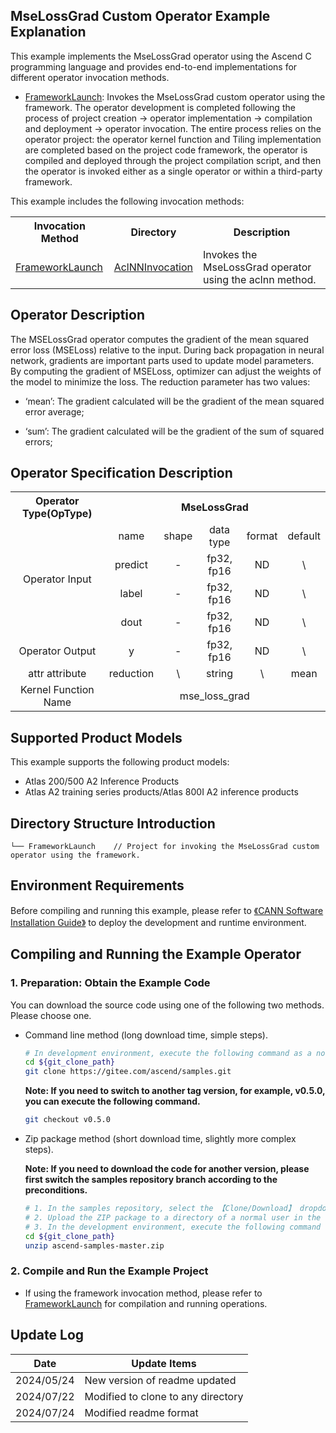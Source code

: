 ## MseLossGrad Custom Operator Example Explanation
This example implements the MseLossGrad operator using the Ascend C programming language and provides end-to-end implementations for different operator invocation methods.

- [FrameworkLaunch](./FrameworkLaunch/README.en.md): Invokes the MseLossGrad custom operator using the framework.
  The operator development is completed following the process of project creation -> operator implementation -> compilation and deployment -> operator invocation. The entire process relies on the operator project: the operator kernel function and Tiling implementation are completed based on the project code framework, the operator is compiled and deployed through the project compilation script, and then the operator is invoked either as a single operator or within a third-party framework.


This example includes the following invocation methods:
<table>
    <th>Invocation Method</th><th>Directory</th><th>Description</th>
    <tr>
        <!-- Column occupies 1 cell -->
        <td rowspan='1'><a href="./FrameworkLaunch/README.en.md""> FrameworkLaunch</td><td><a href="./FrameworkLaunch/AclNNInvocation/README.en.md""> AclNNInvocation</td><td>Invokes the MseLossGrad operator using the aclnn method.</td>
    </tr>
</table>

## Operator Description
The MSELossGrad operator computes the gradient of the mean squared error loss (MSELoss) relative to the input. During back propagation in neural network, gradients are important parts used to update model parameters. By computing the gradient of MSELoss, optimizer can adjust the weights of the model to minimize the loss. The reduction parameter has two values:

- ‘mean’: The gradient calculated will be the gradient of the mean squared error average;

- ‘sum’: The gradient calculated will be the gradient of the sum of squared errors;

## Operator Specification Description
<table>
<tr><th align="center">Operator Type(OpType)</th><th colspan="5" align="center">MseLossGrad</th></tr>
<tr><td rowspan="4" align="center">Operator Input</td><td align="center">name</td><td align="center">shape</td><td align="center">data type</td><td align="center">format</td><td align="center">default</td></tr>
<tr><td align="center">predict</td><td align="center">-</td><td align="center">fp32, fp16</td><td align="center">ND</td><td align="center">\</td></tr>
<tr><td align="center">label</td><td align="center">-</td><td align="center">fp32, fp16</td><td align="center">ND</td><td align="center">\</td></tr>
<tr><td align="center">dout</td><td align="center">-</td><td align="center">fp32, fp16</td><td align="center">ND</td><td align="center">\</td></tr>
<tr><td rowspan="1" align="center">Operator Output</td><td align="center">y</td><td align="center">-</td><td align="center">fp32, fp16</td><td align="center">ND</td><td align="center">\</td></tr>
<tr><td rowspan="1" align="center">attr attribute</td><td align="center">reduction</td><td align="center">\</td><td align="center">string</td><td align="center">\</td><td align="center">mean</td></tr>
<tr><td rowspan="1" align="center">Kernel Function Name</td><td colspan="5" align="center">mse_loss_grad</td></td></tr>
</table>


## Supported Product Models
This example supports the following product models:
- Atlas 200/500 A2 Inference Products
- Atlas A2 training series products/Atlas 800I A2 inference products

## Directory Structure Introduction
```
└── FrameworkLaunch    // Project for invoking the MseLossGrad custom operator using the framework.
```

## Environment Requirements
Before compiling and running this example, please refer to [《CANN Software Installation Guide》](https://hiascend.com/document/redirect/CannCommunityInstSoftware) to deploy the development and runtime environment.

## Compiling and Running the Example Operator

### 1. Preparation: Obtain the Example Code<a name="codeready"></a>

 You can download the source code using one of the following two methods. Please choose one.

 - Command line method (long download time, simple steps).

   ```bash
   # In development environment, execute the following command as a non-root user to download the source repository. git_clone_path is a directory created by the user.
   cd ${git_clone_path}
   git clone https://gitee.com/ascend/samples.git
   ```
   **Note: If you need to switch to another tag version, for example, v0.5.0, you can execute the following command.**
   ```bash
   git checkout v0.5.0
   ```
 - Zip package method (short download time, slightly more complex steps).

   **Note: If you need to download the code for another version, please first switch the samples repository branch according to the preconditions.**
   ```bash
   # 1. In the samples repository, select the 【Clone/Download】 dropdown and choose 【Download ZIP】.
   # 2. Upload the ZIP package to a directory of a normal user in the development environment, for example, ${git_clone_path}/ascend-samples-master.zip.
   # 3. In the development environment, execute the following command to unzip the zip package.
   cd ${git_clone_path}
   unzip ascend-samples-master.zip
   ```

### 2. Compile and Run the Example Project
- If using the framework invocation method, please refer to [FrameworkLaunch](./FrameworkLaunch/README.en.md) for compilation and running operations.
  
## Update Log
  | Date | Update Items |
|----|------|
| 2024/05/24 | New version of readme updated |
| 2024/07/22 | Modified to clone to any directory |
| 2024/07/24 | Modified readme format |